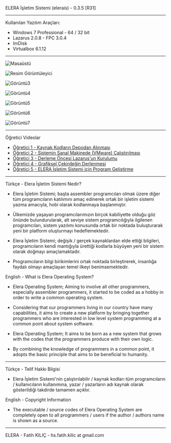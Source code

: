ELERA İşletim Sistemi (elerais) - 0.3.5 [R31]

---
Kullanılan Yazılım Araçları:

* Windows 7 Professional - 64 / 32 bit
* Lazarus 2.0.8 - FPC 3.0.4
* ImDisk
* Virtualbox 6.1.12

---
![Masaüstü](masaustu.png)

![Resim Görüntüleyici](resimgor.png)

![Görüntü3](elera3.png)

![Görüntü4](elera4.png)

![Görüntü5](elera5.png)

![Görüntü6](elera6.png)

![Görüntü7](elera7.png)

---
Öğretici Videolar

* [Öğretici 1 - Kaynak Kodların Depodan Alınması](https://www.youtube.com/watch?v=Zns4jp_sYag&t=6s)
* [Öğretici 2 - Sistemin Sanal Makinede (VMware) Çalıştırılması](https://www.youtube.com/watch?v=qxFRP9_-SAU&t=8s)
* [Öğretici 3 - Derleme Öncesi Lazarus'un Kurulumu](https://www.youtube.com/watch?v=pbPb-zUBGcc)
* [Öğretici 4 - Grafiksel Çekirdeğin Derlenmesi](https://www.youtube.com/watch?v=bfxTdG4b25U)
* [Öğretici 5 - ELERA İşletim Sistemi için Program Geliştirme](https://www.youtube.com/watch?v=13oYpeXDYbQ)

---
Türkçe - Elera İşletim Sistemi Nedir?

* Elera İşletim Sistemi; başta assembler programcıları olmak üzere diğer tüm programcıların katılımını amaç edinerek ortak bir işletim sistemi yazma amacıyla, hobi olarak kodlanmaya başlanmıştır.

* Ülkemizde yaşayan programcılarımızın birçok kabiliyette olduğu göz önünde bulundurularak, alt seviye sistem programcılığıyla ilgilenen programcıları, sistem yazılımı konusunda ortak bir noktada buluşturarak yeni bir platform oluşturmayı hedeflemektedir.

* Elera İşletim Sistemi; değişik / gerçek kaynaklardan elde ettiği bilgileri, programcıların kendi mantığıyla ürettiği kodlarla büyüyen yeni bir sistem olarak doğmayı amaçlamaktadır.

* Programcıların bilgi birikimlerini ortak noktada birleştirerek, insanlığa faydalı olmayı amaçlayan temel ilkeyi benimsemektedir.

English - What is Elera Operating System?

* Elera Operating System; Aiming to involve all other programmers, especially assembler programmers, it started to be coded as a hobby in order to write a common operating system.

* Considering that our programmers living in our country have many capabilities, it aims to create a new platform by bringing together programmers who are interested in low level system programming at a common point about system software.

* Elera Operating System; It aims to be born as a new system that grows with the codes that the programmers produce with their own logic.

* By combining the knowledge of programmers in a common point, it adopts the basic principle that aims to be beneficial to humanity.

---

Türkçe - Telif Hakkı Bilgisi

* Elera İşletim Sistemi'nin çalıştırılabilir / kaynak kodları tüm programcıların / kullanıcıların kullanımına, yazar / yazarların adı kaynak olarak gösterildiği takdirde tamamen açıktır.

English - Copyright Information

* The executable / source codes of Elera Operating System are completely open to all programmers / users if the author / authors name is shown as a source.


---


ELERA - Fatih KILIÇ - hs.fatih.kilic at gmail.com